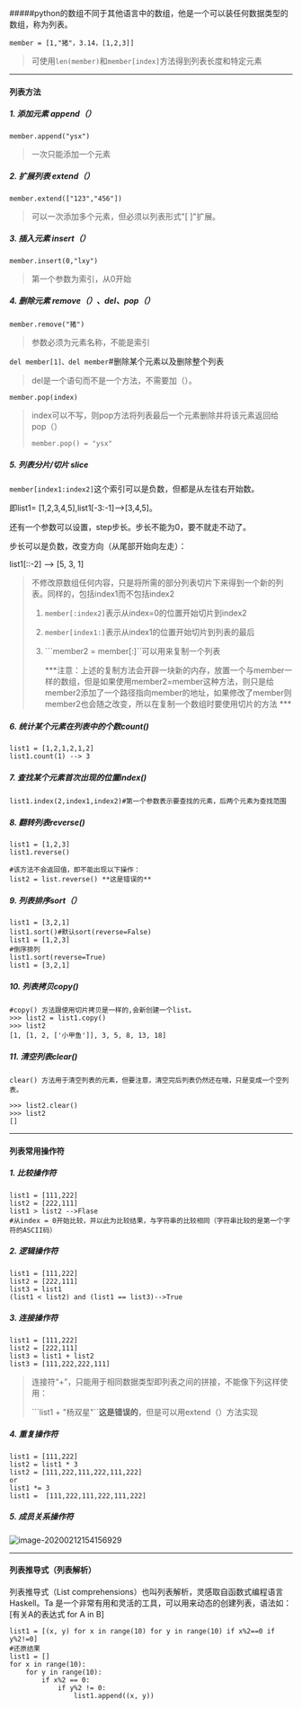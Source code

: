 #####python的数组不同于其他语言中的数组，他是一个可以装任何数据类型的数组，称为列表。

`member = [1,"猪"，3.14，[1,2,3]]`

> 可使用`len(member)`和`member[index]`方法得到列表长度和特定元素



***



#### 列表方法

##### 1. 添加元素 append（）

`member.append("ysx")`

> 一次只能添加一个元素

##### 2. 扩展列表 extend（）

`member.extend(["123","456"])`

> 可以一次添加多个元素，但必须以列表形式"[ ]"扩展。

##### 3. 插入元素 insert（）

`member.insert(0,"lxy")`

> 第一个参数为索引，从0开始

##### 4. 删除元素 remove（）、del、pop（）

`member.remove("猪")`

>参数必须为元素名称，不能是索引

`del member[1]、del member`#删除某个元素以及删除整个列表

> del是一个语句而不是一个方法，不需要加（）。

```member.pop(index)```

> index可以不写，则pop方法将列表最后一个元素删除并将该元素返回给pop（）
>
> ```member.pop() = "ysx"```

##### 5. 列表分片/切片 slice

```member[index1:index2]```这个索引可以是负数，但都是从左往右开始数。

即list1= [1,2,3,4,5],list1[-3:-1]-->[3,4,5]。

还有一个参数可以设置，step步长。步长不能为0，要不就走不动了。

步长可以是负数，改变方向（从尾部开始向左走）：

list1[::-2]  --> [5, 3, 1]

> 不修改原数组任何内容，只是将所需的部分列表切片下来得到一个新的列表。同样的，包括index1而不包括index2
>
> 1. ```member[:index2]```表示从index=0的位置开始切片到index2
>
> 2. ```member[index1:]```表示从index1的位置开始切片到列表的最后
>
> 3. ```member2 = member[:]``可以用来复制一个列表
>
>    ***注意：上述的复制方法会开辟一块新的内存，放置一个与member一样的数组，但是如果使用member2=member这种方法，则只是给member2添加了一个路径指向member的地址，如果修改了member则member2也会随之改变，所以在复制一个数组时要使用切片的方法 ***

##### 6. 统计某个元素在列表中的个数count()

```
list1 = [1,2,1,2,1,2]
list1.count(1) --> 3
```

##### 7. 查找某个元素首次出现的位置index()

```
list1.index(2,index1,index2)#第一个参数表示要查找的元素，后两个元素为查找范围
```

##### 8. 翻转列表reverse()

```
list1 = [1,2,3]
list1.reverse()

#该方法不会返回值，即不能出现以下操作：
list2 = list.reverse() **这是错误的**
```

##### 9. 列表排序sort（）

```
list1 = [3,2,1]
list1.sort()#默认sort(reverse=False)
list1 = [1,2,3]
#倒序排列
list1.sort(reverse=True)
list1 = [3,2,1]
```

##### 10. 列表拷贝copy()

```
#copy() 方法跟使用切片拷贝是一样的,会新创建一个list。
>>> list2 = list1.copy()
>>> list2
[1, [1, 2, ['小甲鱼']], 3, 5, 8, 13, 18]
```

##### 11. 清空列表clear()

```
clear() 方法用于清空列表的元素，但要注意，清空完后列表仍然还在哦，只是变成一个空列表。

>>> list2.clear()
>>> list2
[]
```



---

#### 列表常用操作符

##### 1. 比较操作符

```
list1 = [111,222]
list2 = [222,111]
list1 > list2 -->Flase
#从index = 0开始比较，并以此为比较结果，与字符串的比较相同（字符串比较的是第一个字符的ASCII码）
```

##### 2. 逻辑操作符

```
list1 = [111,222]
list2 = [222,111]
list3 = list1
(list1 < list2) and (list1 == list3)-->True
```

##### 3. 连接操作符

```list1 = [111,222]
list1 = [111,222]
list2 = [222,111]
list3 = list1 + list2
list3 = [111,222,222,111]
```

> 连接符“+”，只能用于相同数据类型即列表之间的拼接，不能像下列这样使用：
>
> ```list1 + "杨双星"``**这是错误的**，但是可以用extend（）方法实现

##### 4. 重复操作符

```
list1 = [111,222]
list2 = list1 * 3
list2 = [111,222,111,222,111,222]
or
list1 *= 3
list1 =  [111,222,111,222,111,222]
```

##### 5. 成员关系操作符

![image-20200212154156929](C:\Users\DoubleStar\AppData\Roaming\Typora\typora-user-images\image-20200212154156929.png)





****

#### 列表推导式（列表解析）

列表推导式（List comprehensions）也叫列表解析，灵感取自函数式编程语言 Haskell。Ta 是一个非常有用和灵活的工具，可以用来动态的创建列表，语法如：[有关A的表达式 for A in B]

```
list1 = [(x, y) for x in range(10) for y in range(10) if x%2==0 if y%2!=0]
#还原结果
list1 = []
for x in range(10):
    for y in range(10):
        if x%2 == 0:
            if y%2 != 0:
                list1.append((x, y))
```



